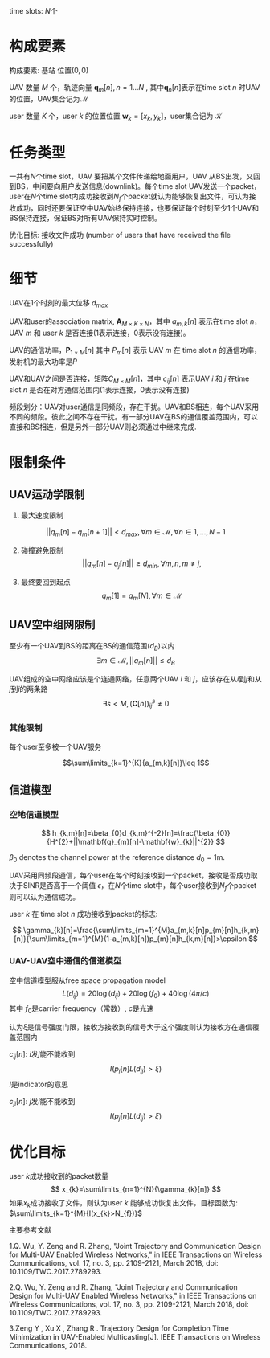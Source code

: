 time slots: $N$个

# 构成要素

构成要素: 基站 位置$(0,0)$

UAV 数量 $M$ 个，轨迹向量 $\mathbf{q}_{m}[n],n=1\dots N$ , 其中$\mathbf{q}_{n}[n]$表示在time slot $n$ 时UAV的位置，UAV集合记为$\mathcal{M}$

user 数量 $K$ 个，user $k$ 的位置位置 $\mathbf{w}_{k}=[x_{k},y_{k}]$，user集合记为 $\mathcal{K}$

# 任务类型

一共有$N$个time slot，UAV 要把某个文件传递给地面用户，UAV 从BS出发，又回到BS，中间要向用户发送信息(downlink)。每个time slot UAV发送一个packet，user在$N$个time slot内成功接收到$N_{f}$个packet就认为能够恢复出文件，可认为接收成功，同时还要保证空中UAV始终保持连接，也要保证每个时刻至少1个UAV和BS保持连接，保证BS对所有UAV保持实时控制。

优化目标: 接收文件成功 (number of users that have received the file successfully)

# 细节

UAV在1个时刻的最大位移 $d_{max}$

UAV和user的association matrix, $\mathbf{A}_{M\times K \times N}$，其中 $a_{m,k}[n]$ 表示在time slot $n$，UAV $m$ 和 user $k$ 是否连接(1表示连接，0表示没有连接)。

UAV的通信功率，$\mathbf{P}_{1\times M}[n]$ 其中 $P_{m}[n]$ 表示 UAV $m$ 在 time slot $n$ 的通信功率，发射机的最大功率是$P$

UAV和UAV之间是否连接，矩阵$C_{M\times M}[n]$，其中 $c_{ij}[n]$ 表示UAV $i$ 和 $j$ 在time slot $n$ 是否在对方通信范围内(1表示连接，0表示没有连接)

频段划分：UAV对user通信是同频段，存在干扰。UAV和BS相连，每个UAV采用不同的频段。彼此之间不存在干扰。有一部分UAV在BS的通信覆盖范围内，可以直接和BS相连，但是另外一部分UAV则必须通过中继来完成.

# 限制条件

## UAV运动学限制

1. 最大速度限制

$$
||q_{m}[n]-q_{m}[n+1]||<d_{max} ,\forall m\in  \mathcal{M},\forall n\in 1,\dots, N-1
$$

2. 碰撞避免限制
   $$
   ||q_{m}[n]-q_{j}[n]||\geq d_{min}, \forall m,n,m\neq j,
   $$

3. 最终要回到起点
   $$
   q_{m}[1]=q_{m}[N],\forall m \in \mathcal{M}
   $$
   

## UAV空中组网限制

   至少有一个UAV到BS的距离在BS的通信范围($d_{B}$)以内
$$
\exists m\in\mathcal{M}, ||q_{m}[n]||\leq d_{B}
$$

UAV组成的空中网络应该是个连通网络，任意两个UAV $i$ 和 $j$，应该存在从$i$到$j$和从$j$到$i$的两条路
$$
\exists s<M, (\mathbf{C}[n])^{s}_{ij}\neq 0
$$

### 其他限制

每个user至多被一个UAV服务

$$\sum\limits_{k=1}^{K}{a_{m,k}[n]}\leq 1$$

## 信道模型

### 空地信道模型

$$
h_{k,m}[n]=\beta_{0}d_{k,m}^{-2}[n]=\frac{\beta_{0}}{H^{2}+||\mathbf{q}_{m}[n]-\mathbf{w}_{k}||^{2}}
$$

$\beta_{0}$ denotes the channel power at the reference distance $d_{0} = 1\mathrm{m}$. 

UAV采用同频段通信，每个user在每个时刻接收到一个packet，接收是否成功取决于SINR是否高于一个阈值 $\epsilon$，在$N$个time slot中，每个user接收到$N_{f}$个packet则可以认为通信成功。

user $k$ 在 time slot $n$ 成功接收到packet的标志:

$$
\gamma_{k}[n]=\frac{\sum\limits_{m=1}^{M}a_{m,k}[n]p_{m}[n]h_{k,m}[n]}{\sum\limits_{m=1}^{M}(1-a_{m,k}[n])p_{m}[n]h_{k,m}[n]}>\epsilon
$$

### UAV-UAV空中通信的信道模型

空中信道模型服从free space propagation model
$$
L(d_{ij})=20\log(d_{ij})+20\log(f_{0})+40\log(4\pi/c)
$$
其中 $f_{0}$是carrier frequency（常数）, $c$是光速

认为$\xi$是信号强度门限，接收方接收到的信号大于这个强度则认为接收方在通信覆盖范围内

$c_{ij}[n]$: $i$发$j$能不能收到
$$
I(p_{i}[n]L(d_{ij})>\xi)
$$
$I$是indicator的意思

$c_{ji}[n]$: $j$发$i$能不能收到
$$
I(p_{j}[n]L(d_{ij})>\xi)
$$

# 优化目标

user $k$成功接收到的packet数量
$$
x_{k}=\sum\limits_{n=1}^{N}{\gamma_{k}[n]}
$$
如果$x_{k}$成功接收了文件，则认为user $k$ 能够成功恢复出文件，目标函数为: $\sum\limits_{k=1}^{M}{I(x_{k}>N_{f})}$



主要参考文献



1.Q. Wu, Y. Zeng and R. Zhang, "Joint Trajectory and Communication Design for Multi-UAV Enabled Wireless Networks," in IEEE Transactions on Wireless Communications, vol. 17, no. 3, pp. 2109-2121, March 2018, doi: 10.1109/TWC.2017.2789293.



2.Q. Wu, Y. Zeng and R. Zhang, "Joint Trajectory and Communication Design for Multi-UAV Enabled Wireless Networks," in IEEE Transactions on Wireless Communications, vol. 17, no. 3, pp. 2109-2121, March 2018, doi: 10.1109/TWC.2017.2789293.



3.Zeng Y , Xu X , Zhang R . Trajectory Design for Completion Time Minimization in UAV-Enabled Multicasting[J]. IEEE Transactions on Wireless Communications, 2018.

